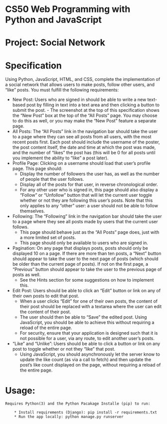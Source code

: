 # CS50 Web Programming with Python and JavaScript


# Project: Social Network

# Specification
Using Python, JavaScript, HTML, and CSS, complete the implementation of a social network that allows users to make posts, follow other users, and “like” posts. You must fulfill the following requirements:

* New Post: Users who are signed in should be able to write a new text-based post by filling in text into a text area and then clicking a button to submit the post.
       - The screenshot at the top of this specification shows the “New Post” box at the top of the “All Posts” page. You may choose to do this as well, or you may make the “New Post” feature a separate page.
* All Posts: The “All Posts” link in the navigation bar should take the user to a page where they can see all posts from all users, with the most recent posts first.
        Each post should include the username of the poster, the post content itself, the date and time at which the post was made, and the number of “likes” the post has (this will be 0 for all posts until you implement the ability to “like” a post later).
*   Profile Page: Clicking on a username should load that user’s profile page. This page should:
       - Display the number of followers the user has, as well as the number of people that the user follows.
       - Display all of the posts for that user, in reverse chronological order.
       - For any other user who is signed in, this page should also display a “Follow” or “Unfollow” button that will let the current user toggle whether or not they are following this user’s posts. Note that this only applies to any “other” user: a user should not be able to follow themselves.
*   Following: The “Following” link in the navigation bar should take the user to a page where they see all posts made by users that the current user follows.
       - This page should behave just as the “All Posts” page does, just with a more limited set of posts.
       - This page should only be available to users who are signed in.
*   Pagination: On any page that displays posts, posts should only be displayed 10 on a page. If there are more than ten posts, a “Next” button should appear to take the user to the next page of posts (which should be older than the current page of posts). If not on the first page, a “Previous” button should appear to take the user to the previous page of posts as well.
       - See the Hints section for some suggestions on how to implement this.
*   Edit Post: Users should be able to click an “Edit” button or link on any of their own posts to edit that post.
       - When a user clicks “Edit” for one of their own posts, the content of their post should be replaced with a textarea where the user can edit the content of their post.
       - The user should then be able to “Save” the edited post. Using JavaScript, you should be able to achieve this without requiring a reload of the entire page.
       - For security, ensure that your application is designed such that it is not possible for a user, via any route, to edit another user’s posts.
*   “Like” and “Unlike”: Users should be able to click a button or link on any post to toggle whether or not they “like” that post.
       - Using JavaScript, you should asynchronously let the server know to update the like count (as via a call to fetch) and then update the post’s like count displayed on the page, without requiring a reload of the entire page.


# Usage:
    Requires Python(3) and the Python Pacakage Installe (pip) to run:

        * Install requirements (Django): pip install -r requirements.txt
        * Run the app locally: python manage.py runserver

